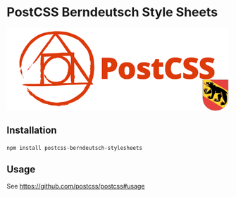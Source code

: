 # PostCSS Berndeutsch Style Sheets

![postcss-logo.png](https://github.com/raydirty/postcss-berndeutsch-stylesheets/blob/main/docs/postcss-logo.png)

## Installation

`npm install postcss-berndeutsch-stylesheets`

## Usage

See https://github.com/postcss/postcss#usage
